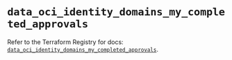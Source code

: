 # `data_oci_identity_domains_my_completed_approvals`

Refer to the Terraform Registry for docs: [`data_oci_identity_domains_my_completed_approvals`](https://registry.terraform.io/providers/oracle/oci/6.18.0/docs/data-sources/identity_domains_my_completed_approvals).
